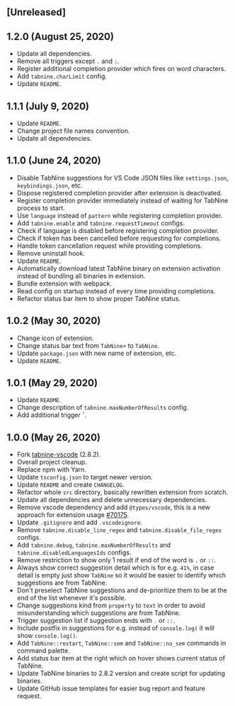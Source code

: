 ## [Unreleased]

## 1.2.0 (August 25, 2020)

- Update all dependencies.
- Remove all triggers except `.` and `:`.
- Register additional completion provider which fires on word characters.
- Add `tabnine.charLimit` config.
- Update `README`.

## 1.1.1 (July 9, 2020)

- Update `README`.
- Change project file names convention.
- Update all dependencies.

## 1.1.0 (June 24, 2020)

- Disable TabNine suggestions for VS Code JSON files like `settings.json`, `keybindings.json`, etc.
- Dispose registered completion provider after extension is deactivated.
- Register completion provider immediately instead of waiting for TabNine process to start.
- Use `language` instead of `pattern` while registering completion provider.
- Add `tabnine.enable` and `tabnine.requestTimeout` configs.
- Check if language is disabled before registering completion provider.
- Check if token has been cancelled before requesting for completions.
- Handle token cancellation request while providing completions.
- Remove uninstall hook.
- Update `README`.
- Automatically download latest TabNine binary on extension activation instead of bundling all binaries in extension.
- Bundle extension with webpack.
- Read config on startup instead of every time providing completions.
- Refactor status bar item to show proper TabNine status.

## 1.0.2 (May 30, 2020)

- Change icon of extension.
- Change status bar text from `TabNine+` to `TabNine`.
- Update `package.json` with new name of extension, etc.
- Update `README`.

## 1.0.1 (May 29, 2020)

- Update `README`.
- Change description of `tabnine.maxNumberOfResults` config.
- Add additional trigger **`**.

## 1.0.0 (May 26, 2020)

- Fork [tabnine-vscode](https://github.com/codota/tabnine-vscode) (2.8.2).
- Overall project cleanup.
- Replace npm with Yarn.
- Update `tsconfig.json` to target newer version.
- Update `README` and create `CHANGELOG`.
- Refactor whole `src` directory, basically rewritten extension from scratch.
- Update all dependencies and delete unnecessary dependencies.
- Remove vscode dependency and add `@types/vscode`, this is a new approach for extension usage [#70175](https://github.com/microsoft/vscode/issues/70175).
- Update `.gitignore` and add `.vscodeignore`.
- Remove `tabnine.disable_line_regex` and `tabnine.disable_file_regex` configs.
- Add `tabnine.debug`, `tabnine.maxNumberOfResults` and `tabnine.disabledLanguagesIds` configs.
- Remove restriction to show only 1 result if end of the word is `.` or `::`.
- Always show correct suggestion detail which is for e.g. `41%`, in case detail is empty just show `TabNine` so it would be easier to identify which suggestions are from TabNine.
- Don't preselect TabNine suggestions and de-prioritize them to be at the end of the list whenever it's possible.
- Change suggestions kind from `property` to `text` in order to avoid misunderstanding which suggestions are from TabNine.
- Trigger suggestion list if suggestion ends with `.` or `::`.
- Include postfix in suggestions for e.g. instead of `console.log(` it will show `console.log()`.
- Add `TabNine::restart`, `TabNine::sem` and `TabNine::no_sem` commands in command palette.
- Add status bar item at the right which on hover shows current status of TabNine.
- Update TabNine binaries to 2.8.2 version and create script for updating binaries.
- Update GitHub issue templates for easier bug report and feature request.
